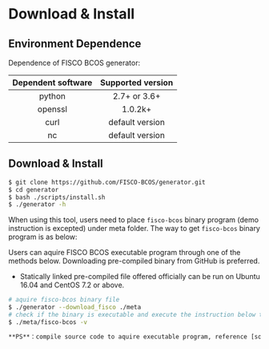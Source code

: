 # Download & Install

## Environment Dependence

Dependence of FISCO BCOS generator:

| Dependent software | Supported version |
| :-: | :-: |
| python | 2.7+ or 3.6+ |
| openssl | 1.0.2k+|
| curl | default version |
| nc | default version |

## Download & Install

```bash
$ git clone https://github.com/FISCO-BCOS/generator.git
$ cd generator
$ bash ./scripts/install.sh
$ ./generator -h
```

When using this tool, users need to place `fisco-bcos` binary program (demo instruction is excepted) under meta folder. The way to get `fisco-bcos` binary program is as below:

Users can aquire FISCO BCOS executable program through one of the methods below. Downloading pre-compiled binary from GitHub is preferred. 

- Statically linked pre-compiled file offered officially can be run on Ubuntu 16.04 and CentOS 7.2 or above.

```bash
# aquire fisco-bcos binary file
$ ./generator --download_fisco ./meta
# check if the binary is executable and execute the instruction below to see the version information
$ ./meta/fisco-bcos -v

**PS**：compile source code to aquire executable program, reference [source code compilation](../manual/get_executable.md)。
